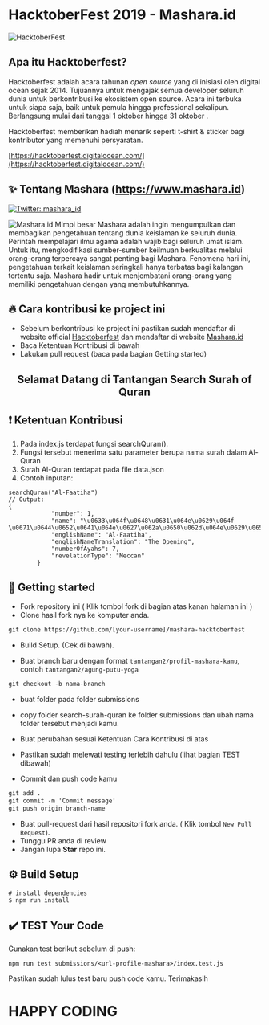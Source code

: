 # HacktoberFest 2019 - Mashara.id

![HacktoberFest](https://vinitshahdeo.github.io/HacktoberFest2K19/hacktoberfestfooter.png)

## Apa itu Hacktoberfest?

Hacktoberfest adalah acara tahunan _open source_ yang di inisiasi oleh digital ocean sejak 2014. Tujuannya untuk mengajak semua developer seluruh dunia untuk berkontribusi ke ekosistem open source. Acara ini terbuka untuk siapa saja, baik untuk pemula hingga professional sekalipun. Berlangsung mulai dari tanggal 1 oktober hingga 31 oktober .

Hacktoberfest memberikan hadiah menarik seperti t-shirt & sticker bagi kontributor yang memenuhi persyaratan.

[https://hacktoberfest.digitalocean.com/](https://hacktoberfest.digitalocean.com/)

## ✨ Tentang Mashara (https://www.mashara.id)

  <a href="https://twitter.com/mashara_id">
    <img alt="Twitter: mashara_id" src="https://img.shields.io/twitter/follow/mashara_id.svg?style=social" target="_blank" />
  </a>

![Mashara.id](https://www.mashara.id/_nuxt/img/2751b66.jpg)
Mimpi besar Mashara adalah ingin mengumpulkan dan membagikan pengetahuan tentang dunia keislaman ke seluruh dunia. Perintah mempelajari ilmu agama adalah wajib bagi seluruh umat islam. Untuk itu, mengkodifikasi sumber-sumber keilmuan berkualitas melalui orang-orang terpercaya sangat penting bagi Mashara. Fenomena hari ini, pengetahuan terkait keislaman seringkali hanya terbatas bagi kalangan tertentu saja. Mashara hadir untuk menjembatani orang-orang yang memiliki pengetahuan dengan yang membutuhkannya.

## :fire: Cara kontribusi ke project ini

- Sebelum berkontribusi ke project ini pastikan sudah mendaftar di website official [Hacktoberfest](https://hacktoberfest.digitalocean.com/) dan mendaftar di website [Mashara.id](https://www.mashara.id)
- Baca Ketentuan Kontribusi di bawah
- Lakukan pull request (baca pada bagian Getting started)

## <center>Selamat Datang di Tantangan Search Surah of Quran</center>

## :exclamation: Ketentuan Kontribusi

1. Pada index.js terdapat fungsi searchQuran().
2. Fungsi tersebut menerima satu parameter berupa nama surah dalam Al-Quran
3. Surah Al-Quran terdapat pada file data.json
4. Contoh inputan:

```
searchQuran("Al-Faatiha")
// Output:
{
            "number": 1,
            "name": "\u0633\u064f\u0648\u0631\u064e\u0629\u064f \u0671\u0644\u0652\u0641\u064e\u0627\u062a\u0650\u062d\u064e\u0629\u0650",
            "englishName": "Al-Faatiha",
            "englishNameTranslation": "The Opening",
            "numberOfAyahs": 7,
            "revelationType": "Meccan"
        }
```

## 🚀 Getting started

- Fork repository ini ( Klik tombol fork di bagian atas kanan halaman ini )
- Clone hasil fork nya ke komputer anda.

```markdown
git clone https://github.com/[your-username]/mashara-hacktoberfest
```

- Build Setup. (Cek di bawah).

- Buat branch baru dengan format `tantangan2/profil-mashara-kamu`, contoh `tantangan2/agung-putu-yoga`

```markdown
git checkout -b nama-branch
```

- buat folder <url-profile-mashara> pada folder submissions
- copy folder search-surah-quran ke folder submissions dan ubah nama folder tersebut menjadi <url-profile-mashara> kamu.

- Buat perubahan sesuai Ketentuan Cara Kontribusi di atas
- Pastikan sudah melewati testing terlebih dahulu (lihat bagian TEST dibawah)
- Commit dan push code kamu

```markdown
git add .
git commit -m 'Commit message'
git push origin branch-name
```

- Buat pull-request dari hasil repositori fork anda. ( Klik tombol `New Pull Request`).
- Tunggu PR anda di review
- Jangan lupa **Star** repo ini.

## ⚙️ Build Setup

```
# install dependencies
$ npm run install
```

## :heavy_check_mark: TEST Your Code

Gunakan test berikut sebelum di push:

```
npm run test submissions/<url-profile-mashara>/index.test.js
```

Pastikan sudah lulus test baru push code kamu. Terimakasih

# HAPPY CODING
